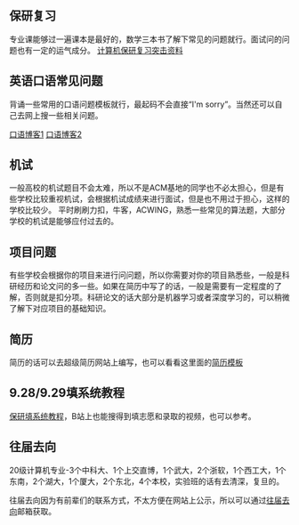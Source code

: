 ## 保研复习
专业课能够过一遍课本是最好的，数学三本书了解下常见的问题就行。面试问的问题也有一定的运气成分。
[计算机保研复习突击资料](https://www.123pan.com/ps/ryDAjv-Axy1H.html)
## 英语口语常见问题

背诵一些常用的口语问题模板就行，最起码不会直接“I'm sorry”。当然还可以自己去网上搜一些相关问题。

[口语博客1](https://blog.csdn.net/AAGHJJSJBJSHJ/article/details/118725242?ops_request_misc=%257B%2522request%255Fid%2522%253A%2522165198606016782184619757%2522%252C%2522scm%2522%253A%252220140713.130102334.pc%255Fall.%2522%257D&request_id=165198606016782184619757)
[口语博客2](https://blog.csdn.net/qq_40178343/article/details/106166483?ops_request_misc=%257B%2522request%255Fid%2522%253A%2522165198606016782184619757%2522%252C%2522scm%2522%253A%252220140713.130102334.pc%255Fall.%2522%257D&request_id=165198606016782184619757)

## 机试

一般高校的机试题目不会太难，所以不是ACM基地的同学也不必太担心，但是有些学校比较重视机试，会根据机试成绩来进行面试，但是也不用过于担心，这样的学校比较少。
平时刷刷力扣，牛客，ACWING，熟悉一些常见的算法题，大部分学校的机试是能够应付过去的。

## 项目问题
有些学校会根据你的项目来进行问问题，所以你需要对你的项目熟悉些，一般是科研经历和论文问的多一些。如果在简历中写了的话，一般是需要有一定程度的了解，否则就是扣分项。科研论文的话大部分是机器学习或者深度学习的，可以稍微了解下对应项目的基础知识。

## 简历
简历的话可以去超级简历网站上编写，也可以看看这里面的[简历模板](https://www.123pan.com/s/ryDAjv-Eb61H.html)

## 9.28/9.29填系统教程
[保研填系统教程](https://www.123pan.com/s/ryDAjv-Eb61H.html)，B站上也能搜得到填志愿和录取的视频，也可以参考。

## 往届去向

20级计算机专业-3个中科大、1个上交直博，1个武大，2个浙软，1个西工大，1个东南，2个湖大，1个厦大，2个东北，4个本校，实验班的话有去清深，复旦的。

往届去向因为有前辈们的联系方式，不太方便在网站上公示，所以可以通过[往届去向](https://www.123pan.com/ps/ryDAjv-Hxy1H.html)邮箱获取。
